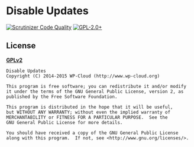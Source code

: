 # Disable Updates
[![Scrutinizer Code Quality](https://scrutinizer-ci.com/g/wp-cloud/disable-updates/quality-score.png?b=master)](https://scrutinizer-ci.com/g/wp-cloud/disable-updates/?branch=master)
[![GPL-2.0+](http://img.shields.io/badge/license-GPL--2.0%2B-green.svg)](http://www.gnu.org/licenses/gpl-2.0.html)

## License
__[GPLv2](http://www.gnu.org/licenses/gpl-2.0.html)__

    Disable Updates
    Copyright (C) 2014-2015 WP-Cloud (http://www.wp-cloud.org)

    This program is free software; you can redistribute it and/or modify
    it under the terms of the GNU General Public License, version 2, as
    published by the Free Software Foundation.

    This program is distributed in the hope that it will be useful,
    but WITHOUT ANY WARRANTY; without even the implied warranty of
    MERCHANTABILITY or FITNESS FOR A PARTICULAR PURPOSE.  See the
    GNU General Public License for more details.

    You should have received a copy of the GNU General Public License
    along with this program.  If not, see <http://www.gnu.org/licenses/>.
